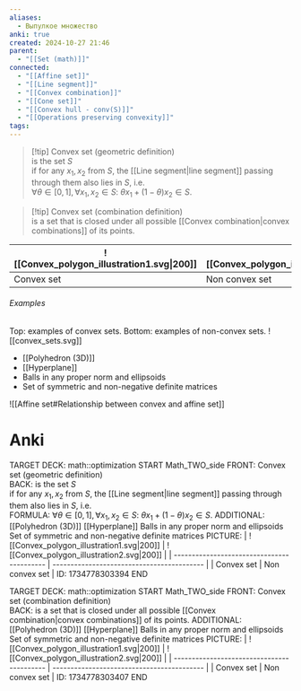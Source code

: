 ```yaml
---
aliases:
  - Выпулкое множество
anki: true
created: 2024-10-27 21:46
parent:
  - "[[Set (math)]]"
connected:
  - "[[Affine set]]"
  - "[[Line segment]]"
  - "[[Convex combination]]"
  - "[[Cone set]]"
  - "[[Convex hull - conv(S)]]"
  - "[[Operations preserving convexity]]"
tags:
---
```


> [!tip] Convex set (geometric definition)  
is the set $S$  
if for any $x_1, x_2$ from $S$, the [[Line segment|line segment]] passing through them also lies in $S$, i.e.  
$\forall \theta \in [0, 1], \forall x_1, x_2 \in S:$
$\theta x_1 + (1-\theta) x_2 \in S$.

> [!tip] Convex set (сombination definition)  
is a set that is closed under all possible [[Convex combination|convex combinations]] of its points.


| ![[Convex_polygon_illustration1.svg\|200]] | ![[Convex_polygon_illustration2.svg\|200]] |
| ------------------------------------------ | ------------------------------------------ |
| Convex set                                 | Non convex set                             |

###### Examples
Top: examples of convex sets. Bottom: examples of non-convex sets.
![[convex_sets.svg]]

- [[Polyhedron (3D)]]
- [[Hyperplane]]
- Balls in any proper norm and ellipsoids
- Set of symmetric and non-negative definite matrices


![[Affine set#Relationship between convex and affine set]]


# Anki
TARGET DECK: math::optimization
START
Math_TWO_side
FRONT: Convex set (geometric definition)  
BACK: is the set $S$  
if for any $x_1, x_2$ from $S$, the [[Line segment|line segment]] passing through them also lies in $S$, i.e.  
FORMULA: $\forall \theta \in [0, 1], \forall x_1, x_2 \in S:$
$\theta x_1 + (1-\theta) x_2 \in S$.
ADDITIONAL:
[[Polyhedron (3D)]]
[[Hyperplane]]
Balls in any proper norm and ellipsoids
Set of symmetric and non-negative definite matrices
PICTURE:
| ![[Convex_polygon_illustration1.svg\|200]] | ![[Convex_polygon_illustration2.svg\|200]] |
| ------------------------------------------ | ------------------------------------------ |
| Convex set                                 | Non convex set                             |
ID: 1734778303394
END

TARGET DECK: math::optimization
START
Math_TWO_side
FRONT: Convex set (сombination definition)  
BACK: is a set that is closed under all possible [[Convex combination|convex combinations]] of its points.
ADDITIONAL:
[[Polyhedron (3D)]]
[[Hyperplane]]
Balls in any proper norm and ellipsoids
Set of symmetric and non-negative definite matrices
PICTURE:
| ![[Convex_polygon_illustration1.svg\|200]] | ![[Convex_polygon_illustration2.svg\|200]] |
| ------------------------------------------ | ------------------------------------------ |
| Convex set                                 | Non convex set                             |
ID: 1734778303407
END
